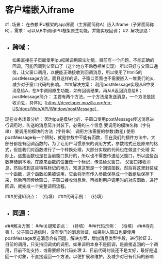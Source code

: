 # 客户端嵌入iframe

#1. 场景：
在依赖IPU框架的app界面（主界面简称A）嵌入Iframe（子界面简称B），需求：可以从B中调用IPU框架原生功能，并能实现回调；
#2. 解决思路：
*  ##  跨域：
    如果直接在子页面使用ipu框架调用原生功能，目前有一个问题，不能正确的回调，可能回调到父窗口了（这个地方不熟悉相关实现）
    所以只好与父窗口通信，让父窗口调用，以便能正确接收到回调消息，所以使用了html5的postMessage方法，而且这样的话，子窗口页面也不需要嵌入一堆我们的js，减少对子窗口代码的影响。
###解决方案：
利用postMessage实现从B中发消息给A，在A中调用原生功能，如有回调结果，再从A返回消息给B；
postMessage简介：
    主要有两个方法，一个方法是发送消息，一个方法是接收消息，具体见（https://developer.mozilla.org/en-US/docs/Web/API/Window/postMessage）

现在业务场景分析：
     因为ipu是模块化的，子窗口使用postMessage传送消息进行调用时，传送的消息简介封装下，必需的三个信息
        要调用的模块名称（字符串）
        要调用的模块的方法（字符串）
        调用方法需要的参数(数组)
      使用postMessage有一个限制，就是参数中不能有函数，但在我们的插件方法中，大部分都是有回调函数的，为了让用户习惯原来的调用方式，参数格式还是原来的格式，但是我们对函数进行了一个转换处理，大部分实现的代码也在做这个处理
        实际上，这些函数也是在当前窗口执行的，所以也不需要传送给父窗口，所以这些函数存储到本地，在原来函数的位置做一个标记，传递给父窗口，
        父窗口接收消息，然后找到这些特殊标记的地方，知道这里是一个回调函数，然后将这里封装成一个函数，这个函数如果被调用，它会将所有传入参数保存成一个数组后保存下来，然后再回传给窗口，子窗口接收消息后，再找到用户调用时的对应函数，进行回调，就完成一个完整调用流程。
  
###关键知识点：
（待填）
###代码示例：
（待填）
*  ##  同源：
###解决方案：
###关键知识点：
（待填）
###代码示例：
（待填）
###待完善
  1、父子窗口通信时，没有专门的消息验证，如果别人窗口也要使用postMessage发送消息会有问题，解决方案，增加消息类型字段，进行验证
  2、目前的调用，只支持回调式的调用，如果调用本身不是回调，是直接返回的一个调用，目前不能支持，或需要额外代码处理
  3、目前代码封装还不是太好，最好是返回一个对象，不直接返回一个方法，以便扩展和维护，及减少对已有代码的影响